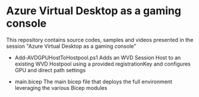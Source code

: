 #  Azure Virtual Desktop as a gaming console
This repository contains source codes, samples and videos presented in the session "Azure Virtual Desktop as a gaming console"

- Add-AVDGPUHostToHostpool.ps1
Adds an WVD Session Host to an existing WVD Hostpool using a provided registrationKey and configures GPU and direct path settings

- main.bicep
The main bicep file that deploys the full environment leveraging the various Bicep modules


